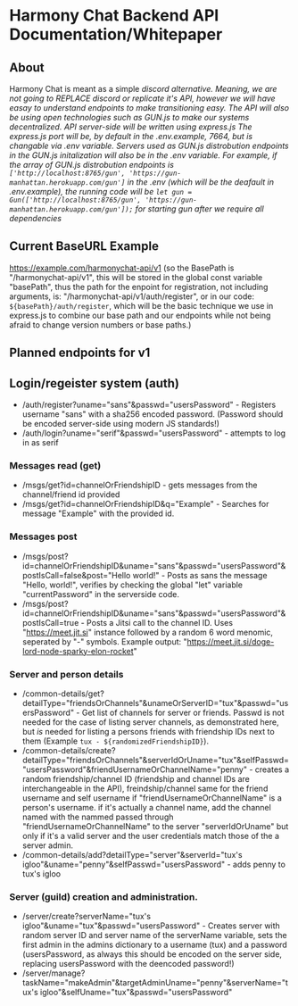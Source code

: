 # Harmony Chat Backend API Documentation/Whitepaper

## About

Harmony Chat is meant as a simple *discord alternative. Meaning, we are not going to REPLACE discord or replicate it's API, however we will have easay to understand endpoints to make transitioning easy. The API will also be using open technologies such as GUN.js to make our systems decentralized. API server-side will be written using express.js The express.js port will be, by default in the .env.example, 7664, but is changable via .env variable. Servers used as GUN.js distrobution endpoints in the GUN.js initalization will also be in the .env variable. For example, if the array of GUN.js distrobution endpoints is ```['http://localhost:8765/gun', 'https://gun-manhattan.herokuapp.com/gun']``` in the .env (which will be the deafault in .env.example), the running code will be ```let gun = Gun(['http://localhost:8765/gun', 'https://gun-manhattan.herokuapp.com/gun']);``` for starting gun after we require all dependencies*

## Current BaseURL Example

https://example.com/harmonychat-api/v1 (so the BasePath is "/harmonychat-api/v1", this will be stored in the global const variable "basePath", thus the path for the enpoint for registration, not including arguments, is: "/harmonychat-api/v1/auth/register", or in our code: `${basePath}/auth/register`, which will be the basic technique we use in express.js to combine our base path and our endpoints while not being afraid to change version numbers or base paths.)

## Planned endpoints for v1

## Login/regeister system (auth)

* /auth/register?uname="sans"&passwd="usersPassword" - Registers username "sans" with a sha256 encoded password. (Password should be encoded server-side using modern JS standards!)
* /auth/login?uname="serif"&passwd="usersPassword" - attempts to log in as serif

### Messages read (get)

* /msgs/get?id=channelOrFriendshipID - gets messages from the channel/friend id provided
* /msgs/get?id=channelOrFriendshipID&q="Example" - Searches for message "Example" with the provided id.

### Messages post

* /msgs/post?id=channelOrFriendshipID&uname="sans"&passwd="usersPassword"&postIsCall=false&post="Hello world!" - Posts as sans the message "Hello, world!", verifies by checking the global "let" variable "currentPassword" in the serverside code.
* /msgs/post?id=channelOrFriendshipID&uname="sans"&passwd="usersPassword"&postIsCall=true - Posts a Jitsi call to the channel ID. Uses "https://meet.jit.si" instance followed by a random 6 word menomic, seperated by "-" symbols. Example output: "https://meet.jit.si/doge-lord-node-sparky-elon-rocket"

### Server and person details

* /common-details/get?detailType="friendsOrChannels"&unameOrServerID="tux"&passwd="usersPassword" - Get list of channels for server or friends. Passwd is not needed for the case of listing server channels, as demonstrated here, but *is* needed for listing a persons friends with friendship IDs next to them (Example `tux - ${randomizedFriendshipID}`). 
* /common-details/create?detailType="friendsOrChannels"&serverIdOrUname="tux"&selfPasswd="usersPassword"&friendUsernameOrChannelName="penny" - creates a random friendship/channel ID (friendship and channel IDs are interchangeable in the API), freindship/channel same for the friend username and self username if "friendUsernameOrChannelName" is a person's username. if it's actually a channel name, add the channel named with the nammed passed through "friendUsernameOrChannelName" to the server "serverIdOrUname" but only if it's a valid server and the user credentials match those of the a server admin.
* /common-details/add?detailType="server"&serverId="tux's igloo"&uname="penny"&selfPasswd="usersPassword" - adds penny to tux's igloo


### Server (guild) creation and administration.

* /server/create?serverName="tux's igloo"&uname="tux"&passwd="usersPassword" - Creates server with random server ID and server name of the serverName variable, sets the first admin in the admins dictionary to a username (tux) and a password (usersPassword, as always this should be encoded on the server side, replacing usersPassword with the deencoded password!)
* /server/manage?taskName="makeAdmin"&targetAdminUname="penny"&serverName="tux's igloo"&selfUname="tux"&passwd="usersPassword"